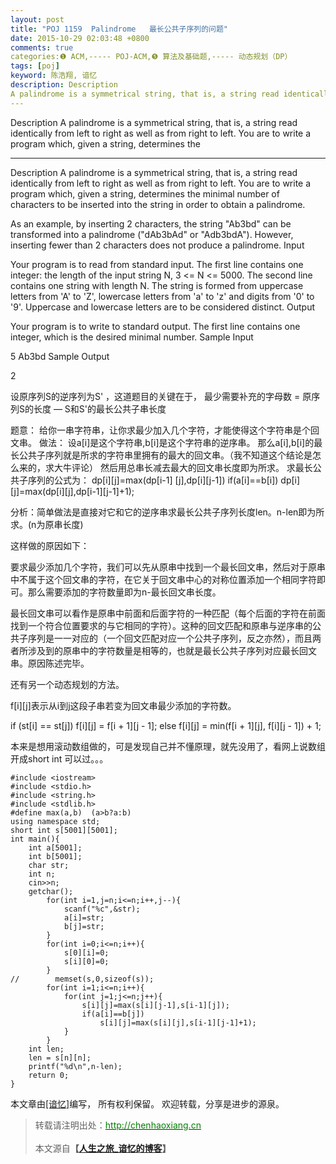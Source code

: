 ```yaml
---
layout: post
title: "POJ 1159  Palindrome   最长公共子序列的问题"
date: 2015-10-29 02:03:48 +0800
comments: true
categories:❶ ACM,----- POJ-ACM,❺ 算法及基础题,----- 动态规划（DP）
tags: [poj]
keyword: 陈浩翔, 谙忆
description: Description 
A palindrome is a symmetrical string, that is, a string read identically from left to right as well as from right to left. You are to write a program which, given a string, determines the 
---
```



Description 
A palindrome is a symmetrical string, that is, a string read identically from left to right as well as from right to left. You are to write a program which, given a string, determines the
<!-- more -->
----------

Description
A palindrome is a symmetrical string, that is, a string read identically from left to right as well as from right to left. You are to write a program which, given a string, determines the minimal number of characters to be inserted into the string in order to obtain a palindrome. 

As an example, by inserting 2 characters, the string "Ab3bd" can be transformed into a palindrome ("dAb3bAd" or "Adb3bdA"). However, inserting fewer than 2 characters does not produce a palindrome. 
Input

Your program is to read from standard input. The first line contains one integer: the length of the input string N, 3 <= N <= 5000. The second line contains one string with length N. The string is formed from uppercase letters from 'A' to 'Z', lowercase letters from 'a' to 'z' and digits from '0' to '9'. Uppercase and lowercase letters are to be considered distinct.
Output

Your program is to write to standard output. The first line contains one integer, which is the desired minimal number.
Sample Input

5
Ab3bd
Sample Output

2

设原序列S的逆序列为S' ，这道题目的关键在于，
最少需要补充的字母数 = 原序列S的长度 —  S和S'的最长公共子串长度

题意：
给你一串字符串，让你求最少加入几个字符，才能使得这个字符串是个回文串。
做法：
设a[i]是这个字符串,b[i]是这个字符串的逆序串。
那么a[i],b[i]的最长公共子序列就是所求的字符串里拥有的最大的回文串。（我不知道这个结论是怎么来的，求大牛评论）
然后用总串长减去最大的回文串长度即为所求。
求最长公共子序列的公式为：
dp[i][j]=max(dp[i-1] [j],dp[i][j-1])
if(a[i]==b[i])
dp[i][j]=max(dp[i][j],dp[i-1][j-1]+1);

分析：简单做法是直接对它和它的逆序串求最长公共子序列长度len。n-len即为所求。(n为原串长度)

这样做的原因如下：

要求最少添加几个字符，我们可以先从原串中找到一个最长回文串，然后对于原串中不属于这个回文串的字符，在它关于回文串中心的对称位置添加一个相同字符即可。那么需要添加的字符数量即为n-最长回文串长度。

最长回文串可以看作是原串中前面和后面字符的一种匹配（每个后面的字符在前面找到一个符合位置要求的与它相同的字符）。这种的回文匹配和原串与逆序串的公共子序列是一一对应的（一个回文匹配对应一个公共子序列，反之亦然），而且两者所涉及到的原串中的字符数量是相等的，也就是最长公共子序列对应最长回文串。原因陈述完毕。

 

还有另一个动态规划的方法。

f[i][j]表示从i到j这段子串若变为回文串最少添加的字符数。

if (st[i] == st[j])
                f[i][j] = f[i + 1][j - 1];
else
                f[i][j] = min(f[i + 1][j], f[i][j - 1]) + 1;


本来是想用滚动数组做的，可是发现自己并不懂原理，就先没用了，看网上说数组开成short int 可以过。。。
```
#include <iostream>
#include <stdio.h>
#include <string.h>
#include <stdlib.h>
#define max(a,b)  (a>b?a:b)
using namespace std;
short int s[5001][5001];
int main(){
    int a[5001];
    int b[5001];
    char str;
    int n;
    cin>>n;
    getchar();
        for(int i=1,j=n;i<=n;i++,j--){
            scanf("%c",&str);
            a[i]=str;
            b[j]=str;
        }
        for(int i=0;i<=n;i++){
            s[0][i]=0;
            s[i][0]=0;
        }
//        memset(s,0,sizeof(s));
        for(int i=1;i<=n;i++){
            for(int j=1;j<=n;j++){
                s[i][j]=max(s[i][j-1],s[i-1][j]);
                if(a[i]==b[j])
                    s[i][j]=max(s[i][j],s[i-1][j-1]+1);
            }
        }
    int len;
    len = s[n][n];
    printf("%d\n",n-len);
    return 0;
}

```

本文章由<a href="http://chenhaoxiang.cn/">[谙忆]</a>编写， 所有权利保留。 
欢迎转载，分享是进步的源泉。
<blockquote cite='陈浩翔'>
<p background-color='#D3D3D3'>转载请注明出处：<a href='http://chenhaoxiang.cn'><font color="green">http://chenhaoxiang.cn</font></a><br><br>
本文源自<strong>【<a href='http://chenhaoxiang.cn' target='_blank'>人生之旅_谙忆的博客</a>】</strong></p>
</blockquote>
